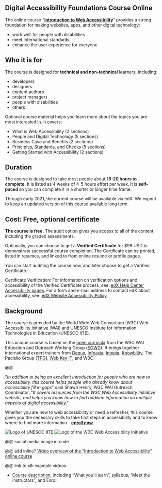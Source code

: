 ## Digital Accessibility Foundations Course Online

The online course "**[Introduction to Web Accessibility](https://www.edx.org/course/web-accessibility-introduction)**" provides a strong foundation for making websites, apps, and other digital technology:

-  work well for people with disabilities
-  meet international standards
-  enhance the user experience for everyone

## Who it is for

The course is designed for **technical and non-technical** learners, including:

- developers
- designers
- content authors
- project managers
- people with disabilities
- others

Optional course material helps you learn more about the topics you are most interested in. It covers:

- What is Web Accessibility (2 sections)
- People and Digital Technology (5 sections)
- Business Case and Benefits (2 sections)
- Principles, Standards, and Checks (5 sections)
- Getting Started with Accessibility (2 sections)

## Duration

The course is designed to take most people about **16-20 hours to complete**. It is listed as 4 weeks of  4-5 hours effort per week. It is **self-paced** so you can complete it in a shorter or longer time frame.

Through early 2021, the current course will be available via edX. We expect to keep an updated version of this course available long term.

## Cost: Free, optional certificate

**The course is free.** The audit option gives you access to all of the content, including the graded assessments.

Optionally, you can choose to get a **Verified Certificate** for $99 USD to demonstrate successful course completion. The Certificate can be printed, listed in resumes, and linked to from online resume or profile pages.

You can start auditing the course now, and later choose to get a Verified Certificate.

Certificate Verification: For information on verification options and accessibility of the Verified Certificate process, see: [edX Help Center Accessibility pages](https://support.edx.org/hc/en-us/sections/360007007533-Accessibility). For a form and e-mail address to contact edX about accessibility, see: [edX Website Accessibility Policy](https://www.edx.org/accessibility).

## Background

The course is provided by the World Wide Web Consortium (W3C) Web Accessibility Initiative (WAI) and UNESCO Institute for Information Technologies in Education (UNESCO IITE).

This unique course is based on the [open curricula](https://www.w3.org/WAI/curricula/) from the W3C WAI Education and Outreach Working Group ([EOWG](https://www.w3.org/WAI/about/groups/eowg/)). It brings together international expert trainers from [Deque](https://www.deque.com/), [Infoaxia](https://infoaxia.co.jp/), [Intopia](https://intopia.digital/), [Knowbility](https://knowbility.org/), The Paciello Group ([TPG](https://www.paciellogroup.com/)), [Web Key IT](https://www.webkeyit.com/), and W3C.

@@

"*In addition to being an excellent introduction for people who are new to accessibility, this course helps people who already know about accessibility fill in gaps*" said Shawn Henry, W3C WAI Outreach Coordinator. "*It covers resources from the W3C Web Accessibility Initiative website, and helps you know how to find addition information on multiple aspects of digital accessibility*."

Whether you are new to web accessibility or need a refresher, this course gives you the necessary skills to take first steps in accessibility and to know where to find more information - **[enroll now](https://www.edx.org/course/web-accessibility-introduction)**.

![Logo of UNESCO IITE](https://www.w3.org/blog/wp-content/uploads/2019/12/logo-UNESCO-IITE.png) ![Logo of the W3C Web Accessibility Initiative](https://www.w3.org/blog/wp-content/uploads/2019/12/W3C-WAI-logo-on-blue.png)

@@ social media image in code

@@ add inline? [Video overview of the "Introduction to Web Accessibility" online course](https://www.w3.org/2019/12/teaser-intro-web-accessibility-course.html)

@@ link to slh example videos

- [Course description](https://www.edx.org/course/web-accessibility-introduction), including “What you'll learn”, syllabus, “Meet the instructors”, and Enroll
